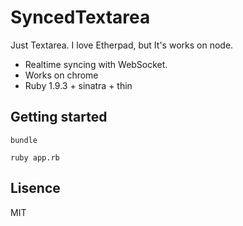 SyncedTextarea
==============

Just Textarea. I love Etherpad, but It's works on node.

 * Realtime syncing with WebSocket.
 * Works on chrome
 * Ruby 1.9.3 + sinatra + thin


Getting started
----

```
bundle
```

```
ruby app.rb
```

Lisence
----

MIT
